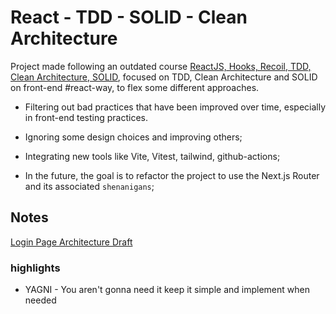 # React - TDD - SOLID - Clean Architecture

Project made following an outdated course [ReactJS, Hooks, Recoil, TDD, Clean Architecture, SOLID](https://www.udemy.com/course/react-com-mango/), focused on TDD, Clean Architecture and SOLID on front-end #react-way, to flex some different approaches.

- Filtering out bad practices that have been improved over time, especially in front-end testing practices.

- Ignoring some design choices and improving others;

- Integrating new tools like Vite, Vitest, tailwind, github-actions;

- In the future, the goal is to refactor the project to use the Next.js Router and its associated `shenanigans`;

## Notes

[Login Page Architecture Draft](https://drive.google.com/file/d/1uv8j8g3y8jRRDBekXaK9XROR2-qSjINr/view?usp=sharing)

### highlights

- YAGNI - You aren't gonna need it
  keep it simple and implement when needed
